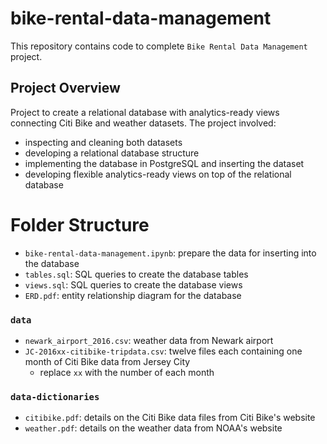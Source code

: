 # bike-rental-data-management

This repository contains code to complete `Bike Rental Data Management` project.

## Project Overview

Project to create a relational database with analytics-ready views connecting Citi Bike and weather datasets. The project involved:
- inspecting and cleaning both datasets
- developing a relational database structure
- implementing the database in PostgreSQL and inserting the dataset
- developing flexible analytics-ready views on top of the relational database

# Folder Structure

- `bike-rental-data-management.ipynb`: prepare the data for inserting into the database
- `tables.sql`: SQL queries to create the database tables
- `views.sql`: SQL queries to create the database views
- `ERD.pdf`: entity relationship diagram for the database

### `data`
- `newark_airport_2016.csv`: weather data from Newark airport
- `JC-2016xx-citibike-tripdata.csv`: twelve files each containing one month of Citi Bike data from Jersey City
    - replace `xx` with the number of each month

### `data-dictionaries`
- `citibike.pdf`: details on the Citi Bike data files from Citi Bike's website
- `weather.pdf`: details on the weather data from NOAA's website

